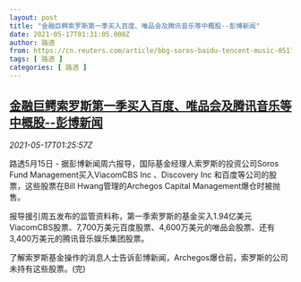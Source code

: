 ```yaml
---
layout: post
title: "金融巨鳄索罗斯第一季买入百度、唯品会及腾讯音乐等中概股--彭博新闻"
date: 2021-05-17T01:31:05.000Z
author: 路透
from: https://cn.reuters.com/article/bbg-soros-baidu-tencent-music-0517-idCNKCS2CY035
tags: [ 路透 ]
categories: [ 路透 ]
---
```

<!--1621215065000-->
[金融巨鳄索罗斯第一季买入百度、唯品会及腾讯音乐等中概股--彭博新闻](https://cn.reuters.com/article/bbg-soros-baidu-tencent-music-0517-idCNKCS2CY035)
------

<div>
<div><i>2021-05-17T01:25:57Z</i></div><p>路透5月15日 - 据彭博新闻周六报导，国际基金经理人索罗斯的投资公司Soros Fund Management买入ViacomCBS Inc 、Discovery Inc  和百度等公司的股票，这些股票在Bill Hwang管理的Archegos Capital Management爆仓时被抛售。</p><p>报导援引周五发布的监管资料称，第一季索罗斯的基金买入1.94亿美元ViacomCBS股票、7,700万美元百度股票、4,600万美元的唯品会股票、还有3,400万美元的腾讯音乐娱乐集团股票。</p><p>了解索罗斯基金操作的消息人士告诉彭博新闻，Archegos爆仓前，索罗斯的公司未持有这些股票。(完)</p>
</div>

